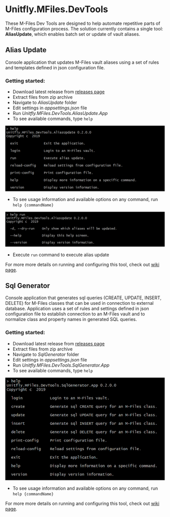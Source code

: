 # Unitfly.MFiles.DevTools

These M-Files Dev Tools are designed to help automate repetitive parts of M-Files configuration process.
The solution currently contains a single tool: **AliasUpdate**, which enables batch set or update of vault aliases.

## Alias Update

Console application that updates M-Files vault aliases using a set of rules and templates defined in json configuration file.

### Getting started:

- Download latest release from [releases page](https://github.com/unitfly/Unitfly.MFiles.DevTools/releases)
- Extract files from zip archive
- Navigate to *AliasUpdate* folder
- Edit settings in *appsettings.json* file
- Run *Unitfly.MFiles.DevTools.AliasUpdate.App*
- To see available commands, type `help`

![help](https://github.com/unitfly/Unitfly.MFiles.DevTools/raw/master/images/AliasUpdate.App.Help.PNG)

- To see usage information and available options on any command, run `help {commandName}`

![run-help](https://github.com/unitfly/Unitfly.MFiles.DevTools/raw/master/images/AliasUpdate.App.Run.Help.PNG)

- Execute `run` command to execute alias update

For more more details on running and configuring this tool, check out [wiki page](https://github.com/unitfly/Unitfly.MFiles.DevTools/wiki/Alias-Update).

## Sql Generator

Console application that generates sql queries (CREATE, UPDATE, INSERT, DELETE) for M-Files classes that can be used in connection to external database.
Application uses a set of rules and settings defined in json configuration file to establish connection to an M-Files vault and to normalize class and property names in generated SQL queries.

### Getting started:

- Download latest release from [releases page](https://github.com/unitfly/Unitfly.MFiles.DevTools/releases)
- Extract files from zip archive
- Navigate to *SqlGenerator* folder
- Edit settings in *appsettings.json* file
- Run *Unitfly.MFiles.DevTools.SqlGenerator.App*
- To see available commands, type `help`

![help](https://github.com/unitfly/Unitfly.MFiles.DevTools/raw/master/images/SqlGenerator.App.Help.PNG)

- To see usage information and available options on any command, run `help {commandName}`

For more more details on running and configuring this tool, check out [wiki page](https://github.com/unitfly/Unitfly.MFiles.DevTools/wiki/Sql-Generator).

